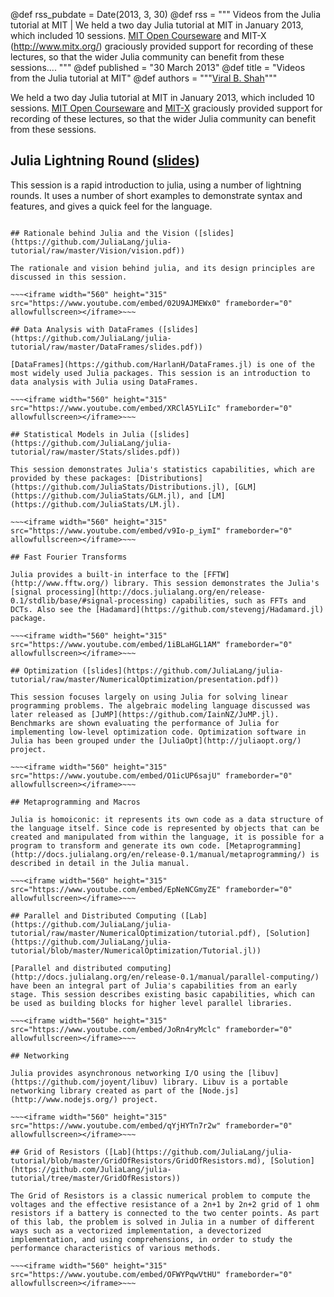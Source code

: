 @def rss_pubdate = Date(2013, 3, 30)
@def rss = """ Videos from the Julia tutorial at MIT | We held a two day Julia tutorial at MIT in January 2013, which included 10 sessions. [MIT Open Courseware](http://ocw.mit.edu/) and MIT-X (http://www.mitx.org/) graciously provided support for recording of these lectures, so that the wider Julia community can benefit from these sessions.... """
@def published = "30 March 2013"
@def title = "Videos from the Julia tutorial at MIT"
@def authors = """<a href="http://github.com/ViralBShah/">Viral B. Shah</a>"""  


We held a two day Julia tutorial at MIT in January 2013, which included 10 sessions. [MIT Open Courseware](http://ocw.mit.edu/) and [MIT-X](http://www.mitx.org/) graciously provided support for recording of these lectures, so that the wider Julia community can benefit from these sessions.

## Julia Lightning Round ([slides](https://raw.github.com/JuliaLang/julia-tutorial/master/LightningRound/IAP_2013_Lightning.pdf))

This session is a rapid introduction to julia, using a number of lightning rounds. It uses a number of short examples to demonstrate syntax and features, and gives a quick feel for the language.

~~~<iframe width="560" height="315" src="https://www.youtube.com/embed/37L1OMk_3FU" frameborder="0" allowfullscreen></iframe>~~~

## Rationale behind Julia and the Vision ([slides](https://github.com/JuliaLang/julia-tutorial/raw/master/Vision/vision.pdf))

The rationale and vision behind julia, and its design principles are discussed in this session.

~~~<iframe width="560" height="315" src="https://www.youtube.com/embed/02U9AJMEWx0" frameborder="0" allowfullscreen></iframe>~~~

## Data Analysis with DataFrames ([slides](https://github.com/JuliaLang/julia-tutorial/raw/master/DataFrames/slides.pdf))

[DataFrames](https://github.com/HarlanH/DataFrames.jl) is one of the most widely used Julia packages. This session is an introduction to data analysis with Julia using DataFrames.

~~~<iframe width="560" height="315" src="https://www.youtube.com/embed/XRClA5YLiIc" frameborder="0" allowfullscreen></iframe>~~~

## Statistical Models in Julia ([slides](https://github.com/JuliaLang/julia-tutorial/raw/master/Stats/slides.pdf))

This session demonstrates Julia's statistics capabilities, which are provided by these packages: [Distributions](https://github.com/JuliaStats/Distributions.jl), [GLM](https://github.com/JuliaStats/GLM.jl), and [LM](https://github.com/JuliaStats/LM.jl).

~~~<iframe width="560" height="315" src="https://www.youtube.com/embed/v9Io-p_iymI" frameborder="0" allowfullscreen></iframe>~~~

## Fast Fourier Transforms

Julia provides a built-in interface to the [FFTW](http://www.fftw.org/) library. This session demonstrates the Julia's [signal processing](http://docs.julialang.org/en/release-0.1/stdlib/base/#signal-processing) capabilities, such as FFTs and DCTs. Also see the [Hadamard](https://github.com/stevengj/Hadamard.jl) package.

~~~<iframe width="560" height="315" src="https://www.youtube.com/embed/1iBLaHGL1AM" frameborder="0" allowfullscreen></iframe>~~~

## Optimization ([slides](https://github.com/JuliaLang/julia-tutorial/raw/master/NumericalOptimization/presentation.pdf))

This session focuses largely on using Julia for solving linear programming problems. The algebraic modeling language discussed was later released as [JuMP](https://github.com/IainNZ/JuMP.jl). Benchmarks are shown evaluating the performance of Julia for implementing low-level optimization code. Optimization software in Julia has been grouped under the [JuliaOpt](http://juliaopt.org/) project.

~~~<iframe width="560" height="315" src="https://www.youtube.com/embed/O1icUP6sajU" frameborder="0" allowfullscreen></iframe>~~~

## Metaprogramming and Macros

Julia is homoiconic: it represents its own code as a data structure of the language itself. Since code is represented by objects that can be created and manipulated from within the language, it is possible for a program to transform and generate its own code. [Metaprogramming](http://docs.julialang.org/en/release-0.1/manual/metaprogramming/) is described in detail in the Julia manual.

~~~<iframe width="560" height="315" src="https://www.youtube.com/embed/EpNeNCGmyZE" frameborder="0" allowfullscreen></iframe>~~~

## Parallel and Distributed Computing ([Lab](https://github.com/JuliaLang/julia-tutorial/raw/master/NumericalOptimization/tutorial.pdf), [Solution](https://github.com/JuliaLang/julia-tutorial/blob/master/NumericalOptimization/Tutorial.jl))

[Parallel and distributed computing](http://docs.julialang.org/en/release-0.1/manual/parallel-computing/) have been an integral part of Julia's capabilities from an early stage. This session describes existing basic capabilities, which can be used as building blocks for higher level parallel libraries.

~~~<iframe width="560" height="315" src="https://www.youtube.com/embed/JoRn4ryMclc" frameborder="0" allowfullscreen></iframe>~~~

## Networking

Julia provides asynchronous networking I/O using the [libuv](https://github.com/joyent/libuv) library. Libuv is a portable networking library created as part of the [Node.js](http://www.nodejs.org/) project.

~~~<iframe width="560" height="315" src="https://www.youtube.com/embed/qYjHYTn7r2w" frameborder="0" allowfullscreen></iframe>~~~

## Grid of Resistors ([Lab](https://github.com/JuliaLang/julia-tutorial/blob/master/GridOfResistors/GridOfResistors.md), [Solution](https://github.com/JuliaLang/julia-tutorial/tree/master/GridOfResistors))

The Grid of Resistors is a classic numerical problem to compute the voltages and the effective resistance of a 2n+1 by 2n+2 grid of 1 ohm resistors if a battery is connected to the two center points. As part of this lab, the problem is solved in Julia in a number of different ways such as a vectorized implementation, a devectorized implementation, and using comprehensions, in order to study the performance characteristics of various methods.

~~~<iframe width="560" height="315" src="https://www.youtube.com/embed/OFWYPqwVtHU" frameborder="0" allowfullscreen></iframe>~~~
